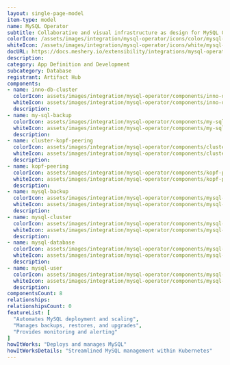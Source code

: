 ```yaml
---
layout: single-page-model
item-type: model
name: MySQL Operator
subtitle: Collaborative and visual infrastructure as design for MySQL Operator
colorIcon: /assets/images/integration/mysql-operator/icons/color/mysql-operator-color.svg
whiteIcon: /assets/images/integration/mysql-operator/icons/white/mysql-operator-white.svg
docURL: https://docs.meshery.io/extensibility/integrations/mysql-operator
description: 
category: App Definition and Development
subcategory: Database
registrant: Artifact Hub
components: 
- name: inno-db-cluster
  colorIcon: assets/images/integration/mysql-operator/components/inno-db-cluster/icons/color/inno-db-cluster-color.svg
  whiteIcon: assets/images/integration/mysql-operator/components/inno-db-cluster/icons/white/inno-db-cluster-white.svg
  description: 
- name: my-sql-backup
  colorIcon: assets/images/integration/mysql-operator/components/my-sql-backup/icons/color/my-sql-backup-color.svg
  whiteIcon: assets/images/integration/mysql-operator/components/my-sql-backup/icons/white/my-sql-backup-white.svg
  description: 
- name: cluster-kopf-peering
  colorIcon: assets/images/integration/mysql-operator/components/cluster-kopf-peering/icons/color/cluster-kopf-peering-color.svg
  whiteIcon: assets/images/integration/mysql-operator/components/cluster-kopf-peering/icons/white/cluster-kopf-peering-white.svg
  description: 
- name: kopf-peering
  colorIcon: assets/images/integration/mysql-operator/components/kopf-peering/icons/color/kopf-peering-color.svg
  whiteIcon: assets/images/integration/mysql-operator/components/kopf-peering/icons/white/kopf-peering-white.svg
  description: 
- name: mysql-backup
  colorIcon: assets/images/integration/mysql-operator/components/mysql-backup/icons/color/mysql-backup-color.svg
  whiteIcon: assets/images/integration/mysql-operator/components/mysql-backup/icons/white/mysql-backup-white.svg
  description: 
- name: mysql-cluster
  colorIcon: assets/images/integration/mysql-operator/components/mysql-cluster/icons/color/mysql-cluster-color.svg
  whiteIcon: assets/images/integration/mysql-operator/components/mysql-cluster/icons/white/mysql-cluster-white.svg
  description: 
- name: mysql-database
  colorIcon: assets/images/integration/mysql-operator/components/mysql-database/icons/color/mysql-database-color.svg
  whiteIcon: assets/images/integration/mysql-operator/components/mysql-database/icons/white/mysql-database-white.svg
  description: 
- name: mysql-user
  colorIcon: assets/images/integration/mysql-operator/components/mysql-user/icons/color/mysql-user-color.svg
  whiteIcon: assets/images/integration/mysql-operator/components/mysql-user/icons/white/mysql-user-white.svg
  description: 
componentsCount: 8
relationships: 
relationshipsCount: 0
featureList: [
  "Automates MySQL deployment and scaling",
  "Manages backups, restores, and upgrades",
  "Provides monitoring and alerting"
]
howItWorks: "Deploys and manages MySQL"
howItWorksDetails: "Streamlined MySQL management within Kubernetes"
---
```

